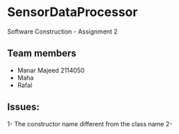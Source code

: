 # SensorDataProcessor
Software Construction - Assignment 2 

## Team members 
- Manar Majeed  2114050
- Maha
- Rafal

## Issues:
1- The constructor name different from the class name
2-
